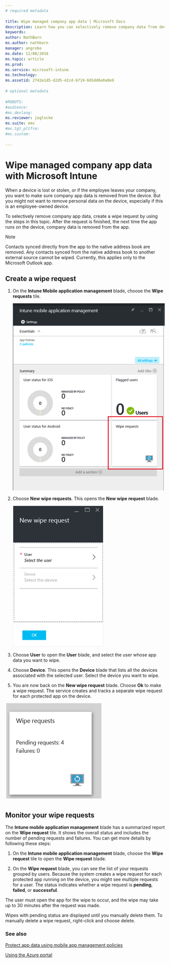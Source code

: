```yaml
---
# required metadata

title: Wipe managed company app data | Microsoft Docs
description: Learn how you can selectively remove company data from devices remotely.
keywords:
author: NathBarn
ms.author: nathbarn
manager: angrobe
ms.date: 11/08/2016
ms.topic: article
ms.prod:
ms.service: microsoft-intune
ms.technology:
ms.assetid: 2742e1d5-d2d5-42cd-b719-665dd6e0a0e9

# optional metadata

#ROBOTS:
#audience:
#ms.devlang:
ms.reviewer: joglocke
ms.suite: ems
#ms.tgt_pltfrm:
#ms.custom:

---
```


# Wipe managed company app data with Microsoft Intune
When a device is lost or stolen, or if the employee leaves your company, you want to make sure company app data is removed from the device. But you might not want to remove personal data on the device, especially if this is an employee-owned device.

To selectively remove company app data, create a wipe request by using the steps in this topic. After the request is finished, the next time the app runs on the device, company data is removed from the app.
>[!NOTE]
> Contacts synced directly from the app to the native address book are removed. Any contacts synced from the native address book to another external source cannot be wiped. Currently, this applies only to the Microsoft Outlook app.



## Create a wipe request

1.  On the **Intune Mobile application management** blade, choose the **Wipe requests** tile.

    ![Screenshot of Intune mobile application management blade with Summary tiles](../media/AppManagement/AzurePortal_MAM_WipeRequests.png)

2.  Choose  **New wipe requests**. This opens the **New wipe request** blade.

    ![Screenshot of the New wipe request blade](../media/AppManagement/AzurePortal_MAM_NewWipeRequest.png)

3.  Choose **User** to open the **User** blade, and select the user whose app data you want to wipe.

4.  Choose **Device**.  This opens the **Device** blade that lists all the devices associated with the selected user.  Select the device you want to wipe.

5.  You are now back on the **New wipe request** blade. Choose **Ok** to make a wipe request. The service creates and tracks a separate wipe request for each protected app on the device.


![Screenshot of the Wipe requests tile ](../media/AppManagement/AzurePortal_MAM_WipeRequestsSummary.png)

## Monitor your wipe requests
The **Intune mobile application management** blade has a summarized report on the **Wipe request** tile.  It shows the overall status and includes the number of pending requests and failures. You can get more details by following these steps:

1.  On the **Intune mobile application management** blade, choose the **Wipe request** tile to open the **Wipe request** blade.

2.  On the **Wipe request** blade, you can see the list of your requests grouped by users. Because the system creates a wipe request for each protected app running on the device, you might see multiple requests for a user. The status indicates whether a wipe request is **pending**, **failed**, or **successful**.

The user must open the app for the wipe to occur, and the wipe may take up to 30 minutes after the request was made.

Wipes with pending status are displayed until you manually delete them.  To manually delete a wipe request, right-click and choose delete.

### See also
[Protect app data using mobile app management policies ](protect-app-data-using-mobile-app-management-policies-with-microsoft-intune.md)

[Using the Azure portal](azure-portal-for-microsoft-intune-mam-policies.md)
